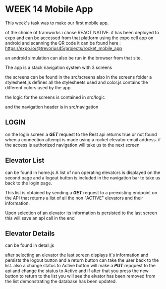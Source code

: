 

# WEEK 14 Mobile App

This week's task was to make our first mobile app.

of the choice of framworks i chose REACT NATIVE. it has been deployed to expo
and can be accessed from that platform using the expo cell app on android and scanning the QR code it can be found here : 
https://expo.io/@trevorius45/projects/rocket_mobile_app

 an android simulation can also be run in the browser from that site.

The app is a stack navigation system with 3 screens

the screens can be found in the src/screens
also in the screens folder a stylesheet.js defines all the stylesheets used and color.js contains the different colors used by the app.

the logic for the screens is contained in src/logic

and the navigation header is in src/navigation

## LOGIN

on the login screen a ***GET*** request to the Rest api returns true or not found when a connection attempt is made using a rocket elevator email address.
if the access is authorized navigation will take us to the next screen

## Elevator List

can be found in home.js
A list of non operating elevators is displayed on the second page and a logout button is included in the navigation bar to take us back to the login page.

This list is obtained by sending a ***GET***  request to a preexisting endpoint on the API that returns a list of all the non "ACTIVE" elevators and their information. 

Upon selection of an elevator its information is persisted to the last screen this will save an api call in the end

## Elevator Details

can be found in detail.js

after selecting an elevator the last screen displays it's information and persists the logout button and a return button can take the user back to the list.
also a change status to Active button will make a ***PUT*** repquest to the api and change the status to Active and if after that you press the new button to return to the list you will see the elvator has been removed from the list demonstrating the database has been updated.

